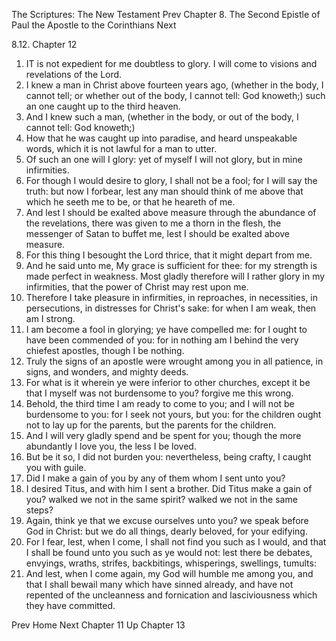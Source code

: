 The Scriptures: The New Testament
Prev
Chapter 8. The Second Epistle of Paul the Apostle to the Corinthians
Next

8.12. Chapter 12
1. IT is not expedient for me doubtless to glory. I will come to visions and revelations of the Lord.
2. I knew a man in Christ above fourteen years ago, (whether in the body, I cannot tell; or whether out of the body, I cannot tell: God knoweth;) such an one caught up to the third heaven.
3. And I knew such a man, (whether in the body, or out of the body, I cannot tell: God knoweth;)
4. How that he was caught up into paradise, and heard unspeakable words, which it is not lawful for a man to utter.
5. Of such an one will I glory: yet of myself I will not glory, but in mine infirmities.
6. For though I would desire to glory, I shall not be a fool; for I will say the truth: but now I forbear, lest any man should think of me above that which he seeth me to be, or that he heareth of me.
7. And lest I should be exalted above measure through the abundance of the revelations, there was given to me a thorn in the flesh, the messenger of Satan to buffet me, lest I should be exalted above measure.
8. For this thing I besought the Lord thrice, that it might depart from me.
9. And he said unto me, My grace is sufficient for thee: for my strength is made perfect in weakness. Most gladly therefore will I rather glory in my infirmities, that the power of Christ may rest upon me.
10. Therefore I take pleasure in infirmities, in reproaches, in necessities, in persecutions, in distresses for Christ's sake: for when I am weak, then am I strong.
11. I am become a fool in glorying; ye have compelled me: for I ought to have been commended of you: for in nothing am I behind the very chiefest apostles, though I be nothing.
12. Truly the signs of an apostle were wrought among you in all patience, in signs, and wonders, and mighty deeds.
13. For what is it wherein ye were inferior to other churches, except it be that I myself was not burdensome to you? forgive me this wrong.
14. Behold, the third time I am ready to come to you; and I will not be burdensome to you: for I seek not yours, but you: for the children ought not to lay up for the parents, but the parents for the children.
15. And I will very gladly spend and be spent for you; though the more abundantly I love you, the less I be loved.
16. But be it so, I did not burden you: nevertheless, being crafty, I caught you with guile.
17. Did I make a gain of you by any of them whom I sent unto you?
18. I desired Titus, and with him I sent a brother. Did Titus make a gain of you? walked we not in the same spirit? walked we not in the same steps?
19. Again, think ye that we excuse ourselves unto you? we speak before God in Christ: but we do all things, dearly beloved, for your edifying.
20. For I fear, lest, when I come, I shall not find you such as I would, and that I shall be found unto you such as ye would not: lest there be debates, envyings, wraths, strifes, backbitings, whisperings, swellings, tumults:
21. And lest, when I come again, my God will humble me among you, and that I shall bewail many which have sinned already, and have not repented of the uncleanness and fornication and lasciviousness which they have committed.

Prev
Home
Next
Chapter 11
Up
Chapter 13

